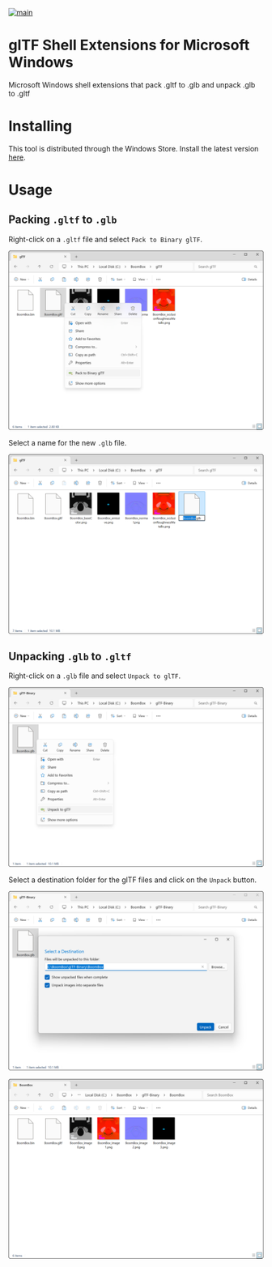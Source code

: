 [![main](https://github.com/bghgary/glTF-Shell-Extensions/actions/workflows/main.yml/badge.svg)](https://github.com/bghgary/glTF-Shell-Extensions/actions/workflows/main.yml)

# glTF Shell Extensions for Microsoft Windows
Microsoft Windows shell extensions that pack .gltf to .glb and unpack .glb to .gltf

# Installing
This tool is distributed through the Windows Store. Install the latest version [here](https://www.microsoft.com/store/apps/9NPGVJ9N57MV).

# Usage
## Packing `.gltf` to `.glb`

Right-click on a `.gltf` file and select `Pack to Binary glTF`.

![](/Figures/Pack1.png)

Select a name for the new `.glb` file.

![](/Figures/Pack2.png)

## Unpacking `.glb` to `.gltf`

Right-click on a `.glb` file and select `Unpack to glTF`.

![](/Figures/Unpack1.png)

Select a destination folder for the glTF files and click on the `Unpack` button.

![](/Figures/Unpack2.png)

![](/Figures/Unpack3.png)
